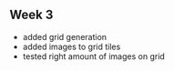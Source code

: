 ## Week 3

- added grid generation
- added images to grid tiles
- tested right amount of images on grid

